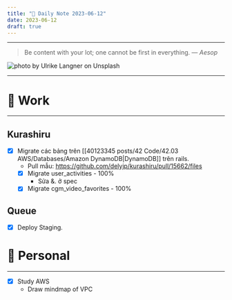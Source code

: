 ```yaml
---
title: "🌱 Daily Note 2023-06-12"
date: 2023-06-12
draft: true
---
```



---

> Be content with your lot; one cannot be first in everything.
> — <cite>Aesop</cite>

![photo by Ulrike Langner on Unsplash](https://images.unsplash.com/photo-1625687101893-23a92791ea25?crop=entropy&cs=srgb&fm=jpg&ixid=M3wzNjM5Nzd8MHwxfHJhbmRvbXx8fHx8fHx8fDE2ODY1MzQyNzB8&ixlib=rb-4.0.3&q=85&w=500&h=500)

---

# 💼 Work
---
## Kurashiru
- [x] Migrate các bảng trên [[40123345 posts/42 Code/42.03 AWS/Databases/Amazon DynamoDB|DynamoDB]] trên rails.
	- Pull mẫu: https://github.com/delyjp/kurashiru/pull/15662/files
	- [x] Migrate user_activities - 100%
		- Sửa &. ở spec
	- [x] Migrate cgm_video_favorites - 100%

## Queue
- [x] Deploy Staging.


# 🌱 Personal
---
- [x] Study AWS
	-  Draw mindmap of VPC 
